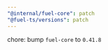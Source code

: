 ```yaml
---
"@internal/fuel-core": patch
"@fuel-ts/versions": patch
---
```


chore: bump `fuel-core` to `0.41.8`
